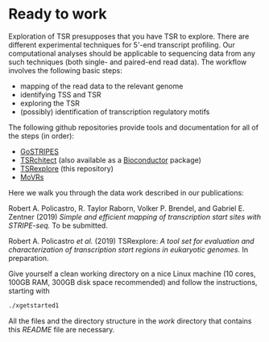 # Ready to work

Exploration of TSR presupposes that you have TSR to explore.
There are different experimental techniques for 5'-end transcript profiling.
Our computational analyses should be applicable to sequencing data from any
such techniques (both single- and paired-end read data).
The workflow involves the following basic steps:

* mapping of the read data to the relevant genome
* identifying TSS and TSR
* exploring the TSR
* (possibly) identification of transcription regulatory motifs

The following github repositories provide tools and documentation for all of
the steps (in order):

* [GoSTRIPES](https://github.com/BrendelGroup/GoSTRIPES)
* [TSRchitect](https://github.com/BrendelGroup/TSRchitect) (also available as a [Bioconductor](http://bioconductor.org/) package)
* [TSRexplore](https://github.com/BrendelGroup/TSRexplore) (this repository)
* [MoVRs](https://github.com/BrendelGroup/MoVRs)

Here we walk you through the data work described in our publications:

Robert A. Policastro, R. Taylor Raborn, Volker P. Brendel, and Gabriel E. Zentner
(2019) _Simple and efficient mapping of transcription start sites with STRIPE-seq._
To be submitted.

Robert A. Policastro _et al._
(2019) TSRexplore: _A tool set for evaluation and characterization of transcription start regions in eukaryotic genomes._
In preparation.

Give yourself a clean working directory on a nice Linux machine (10 cores,
100GB RAM, 300GB disk space recommended) and follow the instructions, starting
with

```bash
./xgetstarted1
```

All the files and the directory structure in the _work_ directory that contains
this _README_ file are necessary.
